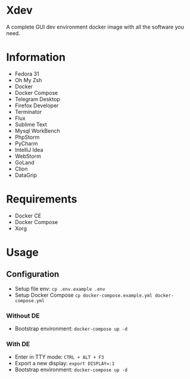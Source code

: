 # Xdev

A complete GUI dev environment docker image with all the software you need.

# Information

- Fedora 31
- Oh My Zsh
- Docker
- Docker Compose
- Telegram Desktop
- Firefox Developer
- Terminator
- Flux
- Sublime Text
- Mysql WorkBench
- PhpStorm
- PyCharm
- IntelliJ Idea
- WebStorm
- GoLand
- Clion
- DataGrip

# Requirements

- Docker CE
- Docker Compose
- Xorg

# Usage

## Configuration

- Setup file env: `cp .env.example .env`
- Setup Docker Compose `cp docker-compose.example.yml docker-compose.yml`

### Without DE
 
- Bootstrap environment: `docker-compose up -d`

### With DE

- Enter in TTY mode: `CTRL + ALT + F3`
- Export a new display: `export DISPLAY=:1`
- Bootstrap environment: `docker-compose up -d`